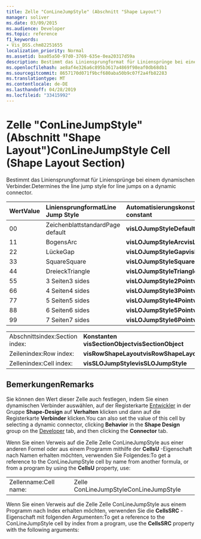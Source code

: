 ```yaml
---
title: Zelle "ConLineJumpStyle" (Abschnitt "Shape Layout")
manager: soliver
ms.date: 03/09/2015
ms.audience: Developer
ms.topic: reference
f1_keywords:
- Vis_DSS.chm82251655
localization_priority: Normal
ms.assetid: baa05a50-97d0-3769-635e-0ea20317d59a
description: Bestimmt das Liniensprungformat für Liniensprünge bei einem dynamischen Verbinder.
ms.openlocfilehash: ae8af4e326a6c895b3617a4869f98eaf0db68db1
ms.sourcegitcommit: 8657170d071f9bcf680aba50b9c07f2a4fb82283
ms.translationtype: MT
ms.contentlocale: de-DE
ms.lasthandoff: 04/28/2019
ms.locfileid: "33415992"
---
```

# <a name="conlinejumpstyle-cell-shape-layout-section"></a><span data-ttu-id="72485-103">Zelle "ConLineJumpStyle" (Abschnitt "Shape Layout")</span><span class="sxs-lookup"><span data-stu-id="72485-103">ConLineJumpStyle Cell (Shape Layout Section)</span></span>

<span data-ttu-id="72485-104">Bestimmt das Liniensprungformat für Liniensprünge bei einem dynamischen Verbinder.</span><span class="sxs-lookup"><span data-stu-id="72485-104">Determines the line jump style for line jumps on a dynamic connector.</span></span>
  
|<span data-ttu-id="72485-105">**Wert**</span><span class="sxs-lookup"><span data-stu-id="72485-105">**Value**</span></span>|<span data-ttu-id="72485-106">**Liniensprungformat**</span><span class="sxs-lookup"><span data-stu-id="72485-106">**Line Jump Style**</span></span>|<span data-ttu-id="72485-107">**Automatisierungskonstante**</span><span class="sxs-lookup"><span data-stu-id="72485-107">**Automation constant**</span></span>|
|:-----|:-----|:-----|
|<span data-ttu-id="72485-108">0</span><span class="sxs-lookup"><span data-stu-id="72485-108">0</span></span>  <br/> |<span data-ttu-id="72485-109">Zeichenblattstandard</span><span class="sxs-lookup"><span data-stu-id="72485-109">Page default</span></span>  <br/> |<span data-ttu-id="72485-110">**visLOJumpStyleDefault**</span><span class="sxs-lookup"><span data-stu-id="72485-110">**visLOJumpStyleDefault**</span></span> <br/> |
|<span data-ttu-id="72485-111">1</span><span class="sxs-lookup"><span data-stu-id="72485-111">1</span></span>  <br/> |<span data-ttu-id="72485-112">Bogens</span><span class="sxs-lookup"><span data-stu-id="72485-112">Arc</span></span>  <br/> |<span data-ttu-id="72485-113">**visLOJumpStyleArc**</span><span class="sxs-lookup"><span data-stu-id="72485-113">**visLOJumpStyleArc**</span></span> <br/> |
|<span data-ttu-id="72485-114">2</span><span class="sxs-lookup"><span data-stu-id="72485-114">2</span></span>  <br/> |<span data-ttu-id="72485-115">Lücke</span><span class="sxs-lookup"><span data-stu-id="72485-115">Gap</span></span>  <br/> |<span data-ttu-id="72485-116">**visLOJumpStyleGap**</span><span class="sxs-lookup"><span data-stu-id="72485-116">**visLOJumpStyleGap**</span></span> <br/> |
|<span data-ttu-id="72485-117">3</span><span class="sxs-lookup"><span data-stu-id="72485-117">3</span></span>  <br/> |<span data-ttu-id="72485-118">Square</span><span class="sxs-lookup"><span data-stu-id="72485-118">Square</span></span>  <br/> |<span data-ttu-id="72485-119">**visLOJumpStyleSquare**</span><span class="sxs-lookup"><span data-stu-id="72485-119">**visLOJumpStyleSquare**</span></span> <br/> |
|<span data-ttu-id="72485-120">4</span><span class="sxs-lookup"><span data-stu-id="72485-120">4</span></span>  <br/> |<span data-ttu-id="72485-121">Dreieck</span><span class="sxs-lookup"><span data-stu-id="72485-121">Triangle</span></span>  <br/> |<span data-ttu-id="72485-122">**visLOJumpStyleTriangle**</span><span class="sxs-lookup"><span data-stu-id="72485-122">**visLOJumpStyleTriangle**</span></span> <br/> |
|<span data-ttu-id="72485-123">5</span><span class="sxs-lookup"><span data-stu-id="72485-123">5</span></span>  <br/> |<span data-ttu-id="72485-124">3 Seiten</span><span class="sxs-lookup"><span data-stu-id="72485-124">3 sides</span></span>  <br/> |<span data-ttu-id="72485-125">**visLOJumpStyle2Point**</span><span class="sxs-lookup"><span data-stu-id="72485-125">**visLOJumpStyle2Point**</span></span> <br/> |
|<span data-ttu-id="72485-126">6</span><span class="sxs-lookup"><span data-stu-id="72485-126">6</span></span>  <br/> |<span data-ttu-id="72485-127">4 Seiten</span><span class="sxs-lookup"><span data-stu-id="72485-127">4 sides</span></span>  <br/> |<span data-ttu-id="72485-128">**visLOJumpStyle3Point**</span><span class="sxs-lookup"><span data-stu-id="72485-128">**visLOJumpStyle3Point**</span></span> <br/> |
|<span data-ttu-id="72485-129">7</span><span class="sxs-lookup"><span data-stu-id="72485-129">7</span></span>  <br/> |<span data-ttu-id="72485-130">5 Seiten</span><span class="sxs-lookup"><span data-stu-id="72485-130">5 sides</span></span>  <br/> |<span data-ttu-id="72485-131">**visLOJumpStyle4Point**</span><span class="sxs-lookup"><span data-stu-id="72485-131">**visLOJumpStyle4Point**</span></span> <br/> |
|<span data-ttu-id="72485-132">8</span><span class="sxs-lookup"><span data-stu-id="72485-132">8</span></span>  <br/> |<span data-ttu-id="72485-133">6 Seiten</span><span class="sxs-lookup"><span data-stu-id="72485-133">6 sides</span></span>  <br/> |<span data-ttu-id="72485-134">**visLOJumpStyle5Point**</span><span class="sxs-lookup"><span data-stu-id="72485-134">**visLOJumpStyle5Point**</span></span> <br/> |
|<span data-ttu-id="72485-135">9</span><span class="sxs-lookup"><span data-stu-id="72485-135">9</span></span>  <br/> |<span data-ttu-id="72485-136">7 Seiten</span><span class="sxs-lookup"><span data-stu-id="72485-136">7 sides</span></span>  <br/> |<span data-ttu-id="72485-137">**visLOJumpStyle6Point**</span><span class="sxs-lookup"><span data-stu-id="72485-137">**visLOJumpStyle6Point**</span></span> <br/> |
   
|||
|:-----|:-----|
|<span data-ttu-id="72485-138">Abschnittsindex:</span><span class="sxs-lookup"><span data-stu-id="72485-138">Section index:</span></span>  <br/> |<span data-ttu-id="72485-139">**Konstanten visSectionObject**</span><span class="sxs-lookup"><span data-stu-id="72485-139">**visSectionObject**</span></span> <br/> |
|<span data-ttu-id="72485-140">Zeilenindex:</span><span class="sxs-lookup"><span data-stu-id="72485-140">Row index:</span></span>  <br/> |<span data-ttu-id="72485-141">**visRowShapeLayout**</span><span class="sxs-lookup"><span data-stu-id="72485-141">**visRowShapeLayout**</span></span> <br/> |
|<span data-ttu-id="72485-142">Zellenindex:</span><span class="sxs-lookup"><span data-stu-id="72485-142">Cell index:</span></span>  <br/> |<span data-ttu-id="72485-143">**visSLOJumpStyle**</span><span class="sxs-lookup"><span data-stu-id="72485-143">**visSLOJumpStyle**</span></span> <br/> |
   
## <a name="remarks"></a><span data-ttu-id="72485-144">Bemerkungen</span><span class="sxs-lookup"><span data-stu-id="72485-144">Remarks</span></span>

<span data-ttu-id="72485-145">Sie können den Wert dieser Zelle auch festlegen, indem Sie einen dynamischen Verbinder auswählen, auf der Registerkarte [Entwickler](run-in-developer-mode-display-the-developer-tab.md) in der Gruppe **Shape-Design** auf **Verhalten** klicken und dann auf die Registerkarte **Verbinder** klicken.</span><span class="sxs-lookup"><span data-stu-id="72485-145">You can also set the value of this cell by selecting a dynamic connector, clicking **Behavior** in the **Shape Design** group on the [Developer](run-in-developer-mode-display-the-developer-tab.md) tab, and then clicking the **Connector** tab.</span></span> 
  
<span data-ttu-id="72485-146">Wenn Sie einen Verweis auf die Zelle Zelle ConLineJumpStyle aus einer anderen Formel oder aus einem Programm mithilfe der **CellsU** -Eigenschaft nach Namen erhalten möchten, verwenden Sie Folgendes:</span><span class="sxs-lookup"><span data-stu-id="72485-146">To get a reference to the ConLineJumpStyle cell by name from another formula, or from a program by using the **CellsU** property, use:</span></span> 
  
|||
|:-----|:-----|
|<span data-ttu-id="72485-147">Zellenname:</span><span class="sxs-lookup"><span data-stu-id="72485-147">Cell name:</span></span>  <br/> |<span data-ttu-id="72485-148">Zelle ConLineJumpStyle</span><span class="sxs-lookup"><span data-stu-id="72485-148">ConLineJumpStyle</span></span>  <br/> |
   
<span data-ttu-id="72485-149">Wenn Sie einen Verweis auf die Zelle Zelle ConLineJumpStyle aus einem Programm nach Index erhalten möchten, verwenden Sie die **CellsSRC** -Eigenschaft mit folgenden Argumenten:</span><span class="sxs-lookup"><span data-stu-id="72485-149">To get a reference to the ConLineJumpStyle cell by index from a program, use the **CellsSRC** property with the following arguments:</span></span> 
  

